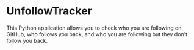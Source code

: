 # UnfollowTracker
This Python application allows you to check who you are following on GitHub, who follows you back, and who you are following but they don't follow you back.
